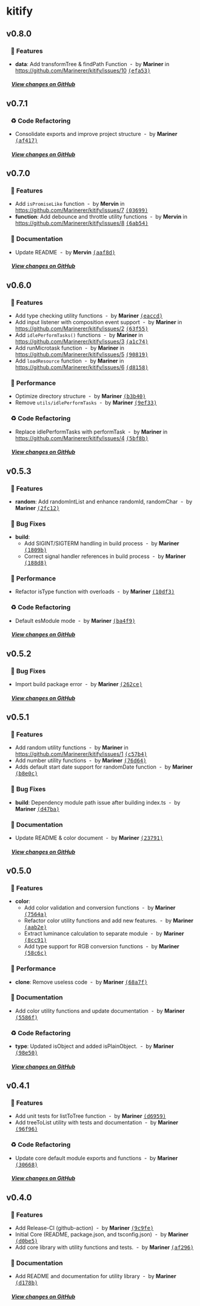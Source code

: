 # kitify

## v0.8.0

### &nbsp;&nbsp;&nbsp;🎉 Features

- **data**: Add transformTree & findPath Function &nbsp;-&nbsp; by **Mariner** in https://github.com/Marinerer/kitify/issues/10 [<samp>(efa53)</samp>](https://github.com/Marinerer/kitify/commit/efa531d)

##### &nbsp;&nbsp;&nbsp;&nbsp;[View changes on GitHub](https://github.com/Marinerer/kitify/compare/v0.7.1...v0.8.0)


## v0.7.1

### &nbsp;&nbsp;&nbsp;♻️ Code Refactoring

- Consolidate exports and improve project structure &nbsp;-&nbsp; by **Mariner** [<samp>(af417)</samp>](https://github.com/Marinerer/kitify/commit/af417b4)

##### &nbsp;&nbsp;&nbsp;&nbsp;[View changes on GitHub](https://github.com/Marinerer/kitify/compare/v0.7.0...v0.7.1)


## v0.7.0

### &nbsp;&nbsp;&nbsp;🎉 Features

- Add `isPromiseLike` function &nbsp;-&nbsp; by **Mervin** in https://github.com/Marinerer/kitify/issues/7 [<samp>(03699)</samp>](https://github.com/Marinerer/kitify/commit/0369942)
- **function**: Add debounce and throttle utility functions &nbsp;-&nbsp; by **Mervin** in https://github.com/Marinerer/kitify/issues/8 [<samp>(6ab54)</samp>](https://github.com/Marinerer/kitify/commit/6ab5456)

### &nbsp;&nbsp;&nbsp;📝 Documentation

- Update README &nbsp;-&nbsp; by **Mervin** [<samp>(aaf8d)</samp>](https://github.com/Marinerer/kitify/commit/aaf8d41)

##### &nbsp;&nbsp;&nbsp;&nbsp;[View changes on GitHub](https://github.com/Marinerer/kitify/compare/v0.6.0...v0.7.0)


## v0.6.0

### &nbsp;&nbsp;&nbsp;🎉 Features

- Add type checking utility functions &nbsp;-&nbsp; by **Mariner** [<samp>(eaccd)</samp>](https://github.com/Marinerer/kitify/commit/eaccd97)
- Add input listener with composition event support &nbsp;-&nbsp; by **Mariner** in https://github.com/Marinerer/kitify/issues/2 [<samp>(63f55)</samp>](https://github.com/Marinerer/kitify/commit/63f5500)
- Add `idlePerformTasks()` functions &nbsp;-&nbsp; by **Mariner** in https://github.com/Marinerer/kitify/issues/3 [<samp>(a1c74)</samp>](https://github.com/Marinerer/kitify/commit/a1c7475)
- Add runMicrotask function &nbsp;-&nbsp; by **Mariner** in https://github.com/Marinerer/kitify/issues/5 [<samp>(90819)</samp>](https://github.com/Marinerer/kitify/commit/90819a5)
- Add `loadResource` function &nbsp;-&nbsp; by **Mariner** in https://github.com/Marinerer/kitify/issues/6 [<samp>(d8158)</samp>](https://github.com/Marinerer/kitify/commit/d815855)

### &nbsp;&nbsp;&nbsp;🚀 Performance

- Optimize directory structure &nbsp;-&nbsp; by **Mariner** [<samp>(b3b40)</samp>](https://github.com/Marinerer/kitify/commit/b3b4052)
- Remove `utils/idlePerformTasks` &nbsp;-&nbsp; by **Mariner** [<samp>(9ef33)</samp>](https://github.com/Marinerer/kitify/commit/9ef332f)

### &nbsp;&nbsp;&nbsp;♻️ Code Refactoring

- Replace idlePerformTasks with performTask &nbsp;-&nbsp; by **Mariner** in https://github.com/Marinerer/kitify/issues/4 [<samp>(5bf8b)</samp>](https://github.com/Marinerer/kitify/commit/5bf8b9d)

##### &nbsp;&nbsp;&nbsp;&nbsp;[View changes on GitHub](https://github.com/Marinerer/kitify/compare/v0.5.3...v0.6.0)


## v0.5.3

### &nbsp;&nbsp;&nbsp;🎉 Features

- **random**: Add randomIntList and enhance randomId, randomChar &nbsp;-&nbsp; by **Mariner** [<samp>(2fc12)</samp>](https://github.com/Marinerer/kitify/commit/2fc129c)

### &nbsp;&nbsp;&nbsp;🐞 Bug Fixes

- **build**:
  - Add SIGINT/SIGTERM handling in build process &nbsp;-&nbsp; by **Mariner** [<samp>(1809b)</samp>](https://github.com/Marinerer/kitify/commit/1809b03)
  - Correct signal handler references in build process &nbsp;-&nbsp; by **Mariner** [<samp>(188d8)</samp>](https://github.com/Marinerer/kitify/commit/188d81f)

### &nbsp;&nbsp;&nbsp;🚀 Performance

- Refactor isType function with overloads &nbsp;-&nbsp; by **Mariner** [<samp>(10df3)</samp>](https://github.com/Marinerer/kitify/commit/10df36a)

### &nbsp;&nbsp;&nbsp;♻️ Code Refactoring

- Default esModule mode &nbsp;-&nbsp; by **Mariner** [<samp>(ba4f9)</samp>](https://github.com/Marinerer/kitify/commit/ba4f912)

##### &nbsp;&nbsp;&nbsp;&nbsp;[View changes on GitHub](https://github.com/Marinerer/kitify/compare/v0.5.2...v0.5.3)


## v0.5.2

### &nbsp;&nbsp;&nbsp;🐞 Bug Fixes

- Import build package error &nbsp;-&nbsp; by **Mariner** [<samp>(262ce)</samp>](https://github.com/Marinerer/kitify/commit/262ce09)

##### &nbsp;&nbsp;&nbsp;&nbsp;[View changes on GitHub](https://github.com/Marinerer/kitify/compare/v0.5.1...v0.5.2)


## v0.5.1

### &nbsp;&nbsp;&nbsp;🎉 Features

- Add random utility functions &nbsp;-&nbsp; by **Mariner** in https://github.com/Marinerer/kitify/issues/1 [<samp>(c57b4)</samp>](https://github.com/Marinerer/kitify/commit/c57b424)
- Add number utility functions &nbsp;-&nbsp; by **Mariner** [<samp>(76d64)</samp>](https://github.com/Marinerer/kitify/commit/76d640d)
- Adds default start date support for randomDate function &nbsp;-&nbsp; by **Mariner** [<samp>(b8e0c)</samp>](https://github.com/Marinerer/kitify/commit/b8e0c7e)

### &nbsp;&nbsp;&nbsp;🐞 Bug Fixes

- **build**: Dependency module path issue after building index.ts &nbsp;-&nbsp; by **Mariner** [<samp>(d47ba)</samp>](https://github.com/Marinerer/kitify/commit/d47ba90)

### &nbsp;&nbsp;&nbsp;📝 Documentation

- Update README & color document &nbsp;-&nbsp; by **Mariner** [<samp>(23791)</samp>](https://github.com/Marinerer/kitify/commit/237916e)

##### &nbsp;&nbsp;&nbsp;&nbsp;[View changes on GitHub](https://github.com/Marinerer/kitify/compare/v0.5.0...v0.5.1)


## v0.5.0

### &nbsp;&nbsp;&nbsp;🎉 Features

- **color**:
  - Add color validation and conversion functions &nbsp;-&nbsp; by **Mariner** [<samp>(7564a)</samp>](https://github.com/Marinerer/kitify/commit/7564a57)
  - Refactor color utility functions and add new features. &nbsp;-&nbsp; by **Mariner** [<samp>(aab2e)</samp>](https://github.com/Marinerer/kitify/commit/aab2e4b)
  - Extract luminance calculation to separate module &nbsp;-&nbsp; by **Mariner** [<samp>(8cc91)</samp>](https://github.com/Marinerer/kitify/commit/8cc9149)
  - Add type support for RGB conversion functions &nbsp;-&nbsp; by **Mariner** [<samp>(58c6c)</samp>](https://github.com/Marinerer/kitify/commit/58c6ce6)

### &nbsp;&nbsp;&nbsp;🚀 Performance

- **clone**: Remove useless code &nbsp;-&nbsp; by **Mariner** [<samp>(68a7f)</samp>](https://github.com/Marinerer/kitify/commit/68a7f5a)

### &nbsp;&nbsp;&nbsp;📝 Documentation

- Add color utility functions and update documentation &nbsp;-&nbsp; by **Mariner** [<samp>(5586f)</samp>](https://github.com/Marinerer/kitify/commit/5586f0d)

### &nbsp;&nbsp;&nbsp;♻️ Code Refactoring

- **type**: Updated isObject and added isPlainObject. &nbsp;-&nbsp; by **Mariner** [<samp>(98e50)</samp>](https://github.com/Marinerer/kitify/commit/98e50c3)

##### &nbsp;&nbsp;&nbsp;&nbsp;[View changes on GitHub](https://github.com/Marinerer/kitify/compare/v0.4.1...v0.5.0)


## v0.4.1

### &nbsp;&nbsp;&nbsp;🎉 Features

- Add unit tests for listToTree function &nbsp;-&nbsp; by **Mariner** [<samp>(d6959)</samp>](https://github.com/Marinerer/kitify/commit/d69599f)
- Add treeToList utility with tests and documentation &nbsp;-&nbsp; by **Mariner** [<samp>(96f96)</samp>](https://github.com/Marinerer/kitify/commit/96f96d5)

### &nbsp;&nbsp;&nbsp;♻️ Code Refactoring

- Update core default module exports and functions &nbsp;-&nbsp; by **Mariner** [<samp>(30668)</samp>](https://github.com/Marinerer/kitify/commit/3066888)

##### &nbsp;&nbsp;&nbsp;&nbsp;[View changes on GitHub](https://github.com/Marinerer/kitify/compare/v0.4.0...v0.4.1)


## v0.4.0

### &nbsp;&nbsp;&nbsp;🎉 Features

- Add Release-CI (github-action) &nbsp;-&nbsp; by **Mariner** [<samp>(9c9fe)</samp>](https://github.com/Marinerer/kitify/commit/9c9fe98)
- Initial Core (README, package.json, and tsconfig.json) &nbsp;-&nbsp; by **Mariner** [<samp>(d0be5)</samp>](https://github.com/Marinerer/kitify/commit/d0be545)
- Add core library with utility functions and tests. &nbsp;-&nbsp; by **Mariner** [<samp>(af296)</samp>](https://github.com/Marinerer/kitify/commit/af296c9)

### &nbsp;&nbsp;&nbsp;📝 Documentation

- Add README and documentation for utility library &nbsp;-&nbsp; by **Mariner** [<samp>(d178b)</samp>](https://github.com/Marinerer/kitify/commit/d178bb7)

##### &nbsp;&nbsp;&nbsp;&nbsp;[View changes on GitHub](https://github.com/Marinerer/kitify/compare/daddfec391755ae4a98f876334566a1b6a0167b6...v0.4.0)



